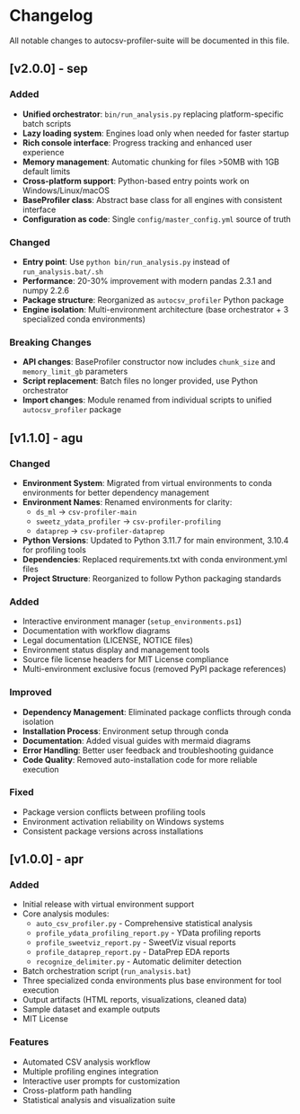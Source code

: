 # Changelog

All notable changes to autocsv-profiler-suite will be documented in this file.

## [v2.0.0] - sep

### Added
- **Unified orchestrator**: `bin/run_analysis.py` replacing platform-specific batch scripts
- **Lazy loading system**: Engines load only when needed for faster startup
- **Rich console interface**: Progress tracking and enhanced user experience
- **Memory management**: Automatic chunking for files >50MB with 1GB default limits
- **Cross-platform support**: Python-based entry points work on Windows/Linux/macOS
- **BaseProfiler class**: Abstract base class for all engines with consistent interface
- **Configuration as code**: Single `config/master_config.yml` source of truth

### Changed
- **Entry point**: Use `python bin/run_analysis.py` instead of `run_analysis.bat/.sh`
- **Performance**: 20-30% improvement with modern pandas 2.3.1 and numpy 2.2.6
- **Package structure**: Reorganized as `autocsv_profiler` Python package
- **Engine isolation**: Multi-environment architecture (base orchestrator + 3 specialized conda environments)

### Breaking Changes
- **API changes**: BaseProfiler constructor now includes `chunk_size` and `memory_limit_gb` parameters
- **Script replacement**: Batch files no longer provided, use Python orchestrator
- **Import changes**: Module renamed from individual scripts to unified `autocsv_profiler` package

## [v1.1.0] - agu

### Changed
- **Environment System**: Migrated from virtual environments to conda environments for better dependency management
- **Environment Names**: Renamed environments for clarity:
  - `ds_ml` → `csv-profiler-main`
  - `sweetz_ydata_profiler` → `csv-profiler-profiling`
  - `dataprep` → `csv-profiler-dataprep`
- **Python Versions**: Updated to Python 3.11.7 for main environment, 3.10.4 for profiling tools
- **Dependencies**: Replaced requirements.txt with conda environment.yml files
- **Project Structure**: Reorganized to follow Python packaging standards

### Added
- Interactive environment manager (`setup_environments.ps1`)
- Documentation with workflow diagrams
- Legal documentation (LICENSE, NOTICE files)
- Environment status display and management tools
- Source file license headers for MIT License compliance
- Multi-environment exclusive focus (removed PyPI package references)

### Improved
- **Dependency Management**: Eliminated package conflicts through conda isolation
- **Installation Process**: Environment setup through conda
- **Documentation**: Added visual guides with mermaid diagrams
- **Error Handling**: Better user feedback and troubleshooting guidance
- **Code Quality**: Removed auto-installation code for more reliable execution

### Fixed
- Package version conflicts between profiling tools
- Environment activation reliability on Windows systems
- Consistent package versions across installations

## [v1.0.0] - apr

### Added
- Initial release with virtual environment support
- Core analysis modules:
  - `auto_csv_profiler.py` - Comprehensive statistical analysis
  - `profile_ydata_profiling_report.py` - YData profiling reports
  - `profile_sweetviz_report.py` - SweetViz visual reports
  - `profile_dataprep_report.py` - DataPrep EDA reports
  - `recognize_delimiter.py` - Automatic delimiter detection
- Batch orchestration script (`run_analysis.bat`)
- Three specialized conda environments plus base environment for tool execution
- Output artifacts (HTML reports, visualizations, cleaned data)
- Sample dataset and example outputs
- MIT License

### Features
- Automated CSV analysis workflow
- Multiple profiling engines integration
- Interactive user prompts for customization
- Cross-platform path handling
- Statistical analysis and visualization suite
